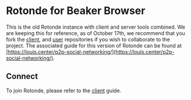 # Rotonde for Beaker Browser

This is the old Rotonde instance with client and server tools combined. We are keeping this for reference, as of October 17th, we recommend that you fork the [client](https://github.com/Rotonde/client), and [user](https://github.com/Rotonde/client) repositories if you wish to collaborate to the project. The associated guide for this version of Rotonde can be found at [https://louis.center/p2p-social-networking/](https://louis.center/p2p-social-networking/).

## Connect

To join Rotonde, please refer to the [client](https://github.com/Rotonde/client) guide.